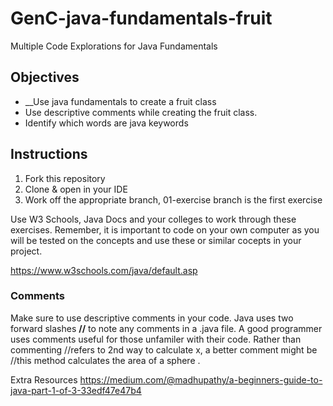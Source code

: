 # GenC-java-fundamentals-fruit
Multiple Code Explorations for Java Fundamentals

## Objectives
* __Use java fundamentals to create a fruit class
* Use descriptive comments while creating the fruit class.
* Identify which words are java keywords

## Instructions
1. Fork this repository
2. Clone & open in your IDE
3. Work off the appropriate branch, 01-exercise branch is the first exercise

Use W3 Schools, Java Docs and your colleges to work through these exercises. Remember, it is important to code on your own computer as you will be tested on the concepts and use these or similar cocepts in your project. 

https://www.w3schools.com/java/default.asp

### Comments
Make sure to use descriptive comments in your code.
Java uses two forward slashes __//__ to note any comments in a .java file. 
A good programmer uses comments useful for those unfamiler with their code. Rather than commenting //refers to 2nd way to calculate x,
a better comment might be //this method calculates the area of a sphere . 










Extra Resources 
https://medium.com/@madhupathy/a-beginners-guide-to-java-part-1-of-3-33edf47e47b4
